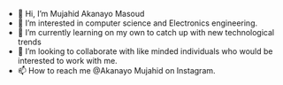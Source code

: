 - 👋 Hi, I’m Mujahid Akanayo Masoud
- 👀 I’m interested in computer science and Electronics engineering.
- 🌱 I’m currently learning on my own to catch up with new technological trends 
- 💞️ I’m looking to collaborate with like minded individuals who would be interested to work with me.
- 📫 How to reach me @Akanayo Mujahid on Instagram.

<!---
internetgod1/internetgod1 is a ✨ special ✨ repository because its `README.md` (this file) appears on your GitHub profile.
You can click the Preview link to take a look at your changes.
--->
